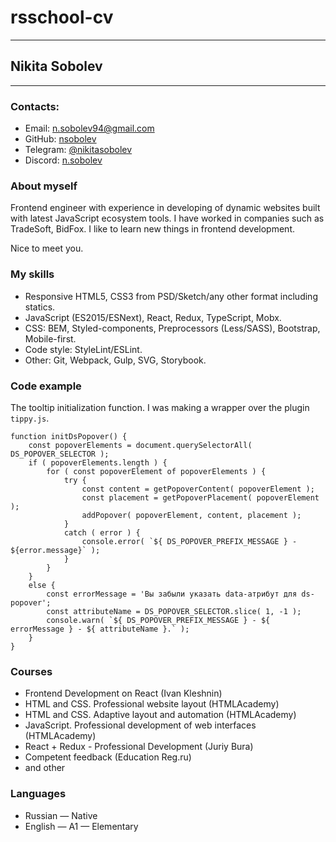 # rsschool-cv
***
## Nikita Sobolev
****
### Contacts:
- Email: n.sobolev94@gmail.com
- GitHub: [nsobolev](https://github.com/nsobolev/)
- Telegram: [@nikitasobolev](https://t.me/@nikitasobolev)
- Discord: [n.sobolev](https://discordapp.com/users/500927356785917954)

### About myself
Frontend engineer with experience in developing of dynamic websites built with latest JavaScript ecosystem tools. I have worked in companies such as TradeSoft, BidFox. I like to learn new things in frontend development.

Nice to meet you.

### My skills
- Responsive HTML5, CSS3 from PSD/Sketch/any other format including statics.
- JavaScript (ES2015/ESNext), React, Redux, TypeScript, Mobx.
- CSS: BEM, Styled-components, Preprocessors (Less/SASS), Bootstrap, Mobile-first.
- Code style: StyleLint/ESLint.
- Other: Git, Webpack, Gulp, SVG, Storybook.

### Code example
The tooltip initialization function. I was making a wrapper over the plugin `tippy.js`.
```
function initDsPopover() {
    const popoverElements = document.querySelectorAll( DS_POPOVER_SELECTOR );
    if ( popoverElements.length ) {
        for ( const popoverElement of popoverElements ) {
            try {
                const content = getPopoverContent( popoverElement );
                const placement = getPopoverPlacement( popoverElement );
                addPopover( popoverElement, content, placement );
            }
            catch ( error ) {
                console.error( `${ DS_POPOVER_PREFIX_MESSAGE } - ${error.message}` );
            }
        }
    }
    else {
        const errorMessage = 'Вы забыли указать data-атрибут для ds-popover';
        const attributeName = DS_POPOVER_SELECTOR.slice( 1, -1 );
        console.warn( `${ DS_POPOVER_PREFIX_MESSAGE } - ${ errorMessage } - ${ attributeName }.` );
    }
}
```
### Courses
- Frontend Development on React (Ivan Kleshnin)
- HTML and CSS. Professional website layout (HTMLAcademy)
- HTML and CSS. Adaptive layout and automation (HTMLAcademy)
- JavaScript. Professional development of web interfaces (HTMLAcademy)
- React + Redux - Professional Development (Juriy Bura)
- Competent feedback (Education Reg.ru)
- and other

### Languages
- Russian — Native
- English — A1 — Elementary
